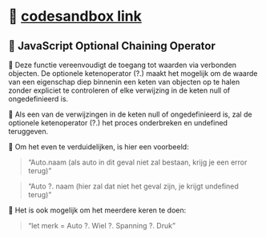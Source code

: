 # 🦝 **[codesandbox link](https://s3mdll.csb.app)** 

## 🦝 JavaScript Optional Chaining Operator
🌿 Deze functie vereenvoudigt de toegang tot waarden via verbonden objecten. De optionele ketenoperator (?.) maakt het mogelijk om de waarde van een eigenschap diep binnenin een keten van objecten op te halen zonder expliciet te controleren of elke verwijzing in de keten null of ongedefinieerd is.

🌿 Als een van de verwijzingen in de keten null of ongedefinieerd is, zal de optionele ketenoperator (?.) het proces onderbreken en undefined teruggeven.

🌿 Om het even te verduidelijken, is hier een voorbeeld:

> “Auto.naam (als auto in dit geval niet zal bestaan, krijg je een error terug)”

> “Auto ?. naam (hier zal dat niet het geval zijn, je krijgt undefined terug)”

🌿 Het is ook mogelijk om het meerdere keren te doen:

> “let merk = Auto ?. Wiel ?. Spanning ?. Druk”